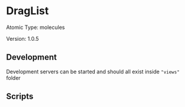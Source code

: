 # DragList

Atomic Type: molecules

Version: 1.0.5

## Development

Development servers can be started and should all exist inside `"views"` folder

## Scripts
